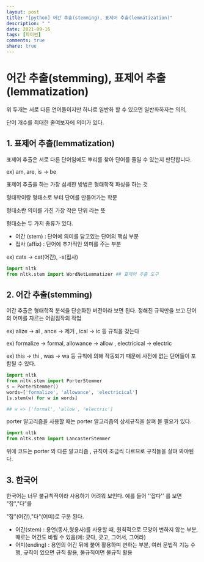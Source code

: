 ```yaml
---
layout: post
title: "[python] 어간 추출(stemming), 표제어 추출(lemmatization)"
description: " "
date: 2021-09-16
tags: [파이썬]
comments: true
share: true
---
```



# 어간 추출(stemming), 표제어 추출(lemmatization)

위 두개는 서로 다른 언어들이지만 하나로 일반화 할 수 있으면 일반화하자는 의의, 

단어 개수를 최대한 줄여보자에 의미가 있다.

## 1. 표제어 추출(lemmatization)

표제어 추출은 서로 다른 단어임에도 뿌리를 찾아 단어를 줄일 수 있는지 판단합니다.

ex) am, are, is -> be

표제어 추출을 하는 가장 섬세한 방법은 형태학적 파싱을 하는 것

형태학이랑 형태소로 부터 단어를 만들어가는 학문

형태소란 의미를 가진 가장 작은 단위 라는 뜻

형태소는 두 가지 종류가 있다.

- 어간 (stem) : 단어에 의미를 담고있는 단어의 핵심 부분
- 접사 (affix) : 단어에 추가적인 의미를 주는 부분

ex) cats -> cat(어간), -s(접사)

```python
import nltk
from nltk.stem import WordNetLemmatizer ## 표제어 추출 도구
```

## 2. 어간 추출(stemming)

어간 추출은 형태학적 분석을 단순화한 버전이라 보면 된다. 정해진 규칙만을 보고 단어의 어미를 자르는 어림짐작의 작업

ex) alize -> al , ance -> 제거 , ical -> ic 등 규칙을 갖는다

ex) formalize -> formal,  allowance -> allow , electricical -> electric

ex) this -> thi , was -> wa 등 규칙에 의해 작동되기 때문에 사전에 없는 단어들이 포함될 수 있다.

```python
import nltk
from nltk.stem import PorterStemmer
s = PorterStemmer()
words=['formalize', 'allowance', 'electricical']
[s.stem(w) for w in words]

## w => ['formal', 'allow', 'electric']
```

porter 알고리즘을 사용할 때는 porter 알고리즘의 상세규칙을 살펴 볼 필요가 있다.

```python
import nltk
from nltk.stem import LancasterStemmer
```

위에 코드는 porter 와 다른 알고리즘 , 규칙이 조금씩 다르므로 규칙들을 살펴 봐야된다.



## 3. 한국어

한국어는 너무 불규칙적이라 사용하기 어려워 보인다. 예를 들어 ''잡다'' 를 보면 "잡","다"를 

"잡"(어간),"다"(어미)로 구분 된다.

- 어간(stem) : 용언(동사,형용사)를 사용할 때, 원칙적으로 모양이 변하지 않는 부분, 때로는 어간도 바뀔 수 있음(예: 긋다, 긋고, 그어서, 그어라)
- 어미(ending) : 용언의 어간 뒤에 붙어 활용하며 변하는 부분, 여러 문법적 기능 수행, 규칙이 있으면 규칙 활용, 불규칙이면 불규칙 활용

